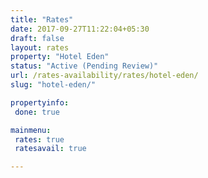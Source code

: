 ```yaml
---
title: "Rates"
date: 2017-09-27T11:22:04+05:30
draft: false
layout: rates
property: "Hotel Eden"
status: "Active (Pending Review)"
url: /rates-availability/rates/hotel-eden/
slug: "hotel-eden/"

propertyinfo:
 done: true

mainmenu:
 rates: true
 ratesavail: true

---
```


